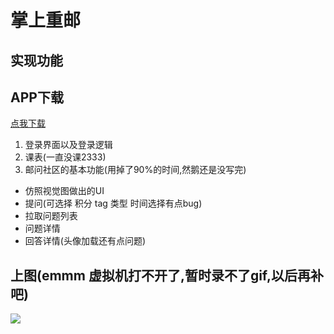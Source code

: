 # 掌上重邮
## 实现功能
## APP下载
[点我下载](https://raw.githubusercontent.com/fenghaha/ZSCY/master/app/release/app-release.apk)
1. 登录界面以及登录逻辑
3. 课表(一直没课2333)
2. 邮问社区的基本功能(用掉了90%的时间,然鹅还是没写完)
+ 仿照视觉图做出的UI
+ 提问(可选择 积分 tag 类型 时间选择有点bug)
+ 拉取问题列表
+ 问题详情
+ 回答详情(头像加载还有点问题)

## 上图(emmm 虚拟机打不开了,暂时录不了gif,以后再补吧)
![](gifs/all.gif)
